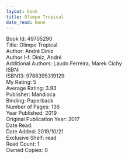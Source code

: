 ```yaml
---
layout: book
title: Olimpo Tropical
date_read: None
---
```


Book Id: 49705290<br />
Title: Olimpo Tropical<br />
Author: André Diniz<br />
Author l-f: Diniz, André<br />
Additional Authors: Laudo Ferreira, Marek Cichy<br />
ISBN: <br />
ISBN13: 9788395319129<br />
My Rating: 5<br />
Average Rating: 3.93<br />
Publisher: Mandioca<br />
Binding: Paperback<br />
Number of Pages: 136<br />
Year Published: 2019<br />
Original Publication Year: 2017<br />
Date Read: <br />
Date Added: 2019/10/21<br />
Exclusive Shelf: read<br />
Read Count: 1<br />
Owned Copies: 0<br />

